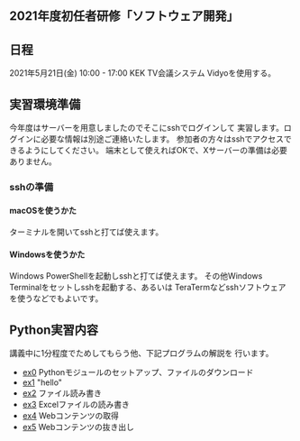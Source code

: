 ## 2021年度初任者研修「ソフトウェア開発」

## 日程

2021年5月21日(金) 10:00 - 17:00
KEK TV会議システム Vidyoを使用する。

## 実習環境準備

今年度はサーバーを用意しましたのでそこにsshでログインして
実習します。ログインに必要な情報は別途ご連絡いたします。
参加者の方々はsshでアクセスできるようにしてください。
端末として使えればOKで、Xサーバーの準備は必要ありません。

### sshの準備

#### macOSを使うかた

ターミナルを開いてsshと打てば使えます。

#### Windowsを使うかた

Windows PowerShellを起動しsshと打てば使えます。
その他Windows Terminalをセットしsshを起動する、あるいは
TeraTermなどsshソフトウェアを使うなどでもよいです。

## Python実習内容

講義中に1分程度でためしてもらう他、下記プログラムの解説を
行います。

- [ex0](ex0/) Pythonモジュールのセットアップ、ファイルのダウンロード
- [ex1](ex1/) "hello"
- [ex2](ex2/) ファイル読み書き
- [ex3](ex3/) Excelファイルの読み書き
- [ex4](ex4/) Webコンテンツの取得
- [ex5](ex5/) Webコンテンツの抜き出し
